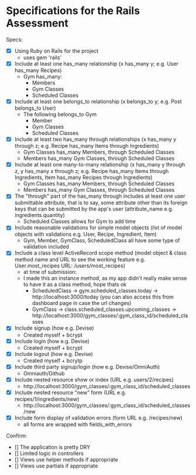 # Specifications for the Rails Assessment

Specs:
- [x] Using Ruby on Rails for the project
   - uses gem 'rails'
- [x] Include at least one has_many relationship (x has_many y; e.g. User has_many Recipes) 
   - Gym has_many:
      - Members
      - Gym Classes
      - Scheduled Classes
- [x] Include at least one belongs_to relationship (x belongs_to y; e.g. Post belongs_to User)
   - The following belongs_to Gym
      - Member
      - Gym Classes
      - Scheduled Classes
- [x] Include at least two has_many through relationships (x has_many y through z; e.g. Recipe has_many Items through Ingredients)
   - Gym Classes has_many Members, through Scheduled Classes
   - Members has_many Gym Classes, through Scheduled Classes
- [x] Include at least one many-to-many relationship (x has_many y through z, y has_many x through z; e.g. Recipe has_many Items through Ingredients, Item has_many Recipes through Ingredients)
   - Gym Classes has_many Members, through Scheduled Classes
   - Members has_many Gym Classes, through Scheduled Classes
- [x] The "through" part of the has_many through includes at least one user submittable attribute, that is to say, some attribute other than its foreign keys that can be submitted by the app's user (attribute_name e.g. ingredients.quantity)
   - Scheduled Classes allows for Gym to add time
- [x] Include reasonable validations for simple model objects (list of model objects with validations e.g. User, Recipe, Ingredient, Item)
   - Gym, Member, GymClass, ScheduledClass all have some type of validation included
- [x] Include a class level ActiveRecord scope method (model object & class method name and URL to see the working feature e.g. User.most_recipes URL: /users/most_recipes)
   - at time of submission:
   * I made this an instance method, as my app didn't really make sense to have it as a class method, hope thats ok
      - ScheduledClass -> gym.scheduled_classes.today -> http://localhost:3000/today (you can also access this from dashboard page in case the url changes)
      - GymClass -> class.scheduled_classes.upcoming_classes -> http://localhost:3000/gym_classes/:gym_class_id/scheduled_classes
- [x] Include signup (how e.g. Devise)
   - Created myself + bcrypt
- [x] Include login (how e.g. Devise)
   - Created myself + bcrypt
- [x] Include logout (how e.g. Devise)
   - Created myself + bcrytp
- [x] Include third party signup/login (how e.g. Devise/OmniAuth)
   - Omniauth/Github
- [x] Include nested resource show or index (URL e.g. users/2/recipes)
   - http://localhost:3000/gym_classes/:gym_class_id/scheduled_classes
- [x] Include nested resource "new" form (URL e.g. recipes/1/ingredients/new)
   - http://localhost:3000/gym_classes/:gym_class_id/scheduled_classes/new
- [x] Include form display of validation errors (form URL e.g. /recipes/new)
   - all forms are wrapped with fields_with_errors

Confirm:
- [] The application is pretty DRY
- [] Limited logic in controllers
- [] Views use helper methods if appropriate
- [] Views use partials if appropriate